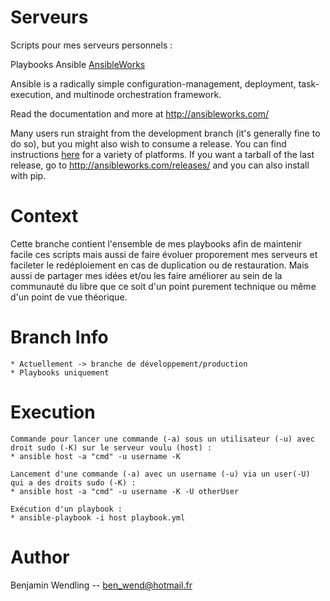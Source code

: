 Serveurs
========

Scripts pour mes serveurs personnels :

Playbooks Ansible [AnsibleWorks](http://ansibleworks.com)

Ansible is a radically simple configuration-management, deployment, task-execution, and multinode orchestration framework.

Read the documentation and more at http://ansibleworks.com/

Many users run straight from the development branch (it's generally fine to do so), but you might also wish to consume a release.
You can find instructions [here](http://ansibleworks.com/docs/intro_getting_started.html) for a variety of platforms.
If you want a tarball of the last release, go to http://ansibleworks.com/releases/ and you can also install with pip.

Context
=======

Cette branche contient l'ensemble de mes playbooks afin de maintenir facile ces scripts mais aussi de faire évoluer proporement mes serveurs et facileter le redéploiement en cas de duplication ou de restauration.
Mais aussi de partager mes idées et/ou les faire améliorer au sein de la communauté du libre que ce soit d'un point purement technique ou même d'un point de vue théorique.

Branch Info
===========

	* Actuellement -> branche de développement/production
	* Playbooks uniquement

Execution
=========

	Commande pour lancer une commande (-a) sous un utilisateur (-u) avec droit sudo (-K) sur le serveur voulu (host) :
	* ansible host -a "cmd" -u username -K

	Lancement d'une commande (-a) avec un username (-u) via un user(-U) qui a des droits sudo (-K) :
	* ansible host -a "cmd" -u username -K -U otherUser

	Exécution d'un playbook :
	* ansible-playbook -i host playbook.yml

Author
======

Benjamin Wendling -- ben_wend@hotmail.fr
